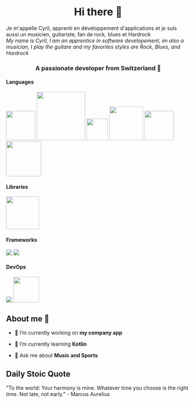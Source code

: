 
<h1 align="center">Hi there 👋</h1>

Je m'appelle Cyril, apprenti en développement d'applications et je suis aussi un musicien, guitariste, fan de rock, blues et Hardrock<br>
<em>My name is Cyril, I am an apprentice in software developement, im also a musician, I play the guitare and my favorites styles are Rock, Blues, and Hardrock</em> 
<h3 align="center">A passionate developer from Switzerland 📍</h3>

<h4 align="left">Languages</h4>
<div align="left">
  <img src="https://img.shields.io/badge/css3-%231572B6.svg?style=for-the-badge&logo=css3&logoColor=white" width="80" />
  <img src="https://img.shields.io/badge/javascript-%23323330.svg?style=for-the-badge&logo=javascript&logoColor=%23F7DF1E" width="132" />
  <img src="https://img.shields.io/badge/java-%23ED8B00.svg?style=for-the-badge&logo=java&logoColor=white" width="59" />
  <img src="https://img.shields.io/badge/mysql-%2300f.svg?style=for-the-badge&logo=mysql&logoColor=white" width="92" />
  <img src="https://img.shields.io/badge/ruby-%23CC342D.svg?style=for-the-badge&logo=ruby&logoColor=white" width="80" />
  <img src="https://img.shields.io/badge/Kotlin-B125EA?style=for-the-badge&logo=kotlin&logoColor=white" width="96" />
</div>

<h4 align="left">Libraries</h4>
<img src="https://img.shields.io/badge/react-%2320232a.svg?style=for-the-badge&logo=react&logoColor=%2361DAFB" width=90 />

<h4 align="lef">Frameworks</h4>
<div>
  <img src="https://img.shields.io/badge/Ruby_on_Rails-CC0000?style=for-the-badge&logo=ruby-on-rails&logoColor=white" />
  <img src="https://img.shields.io/badge/Jetpack%20Compose-4285F4?style=for-the-badge&logo=Jetpack%20Compose&logoColor=white" />
</div>

<h4 align="left">DevOps</h4>
<div align="left">
  <img src="https://img.shields.io/badge/docker-%230db7ed.svg?style=for-the-badge&logo=docker&logoColor=white" />
  <img src="https://img.shields.io/badge/git-%23F05033.svg?style=for-the-badge&logo=git&logoColor=white" width="70" />
</div>

<h2>About me 🔭</h2>

- 🔭 I’m currently working on **my company app**

- 🌱 I’m currently learning **Kotlin**

- 💬 Ask me about **Music and Sports**

<h2>Daily Stoic Quote</h2>

<!-- STOIC_QUOTE -->
<p>"To the world: Your harmony is mine. Whatever time you choose is the right time. Not late, not early." - Marcus Aurelius</p>
<!-- STOIC_QUOTE_END -->
